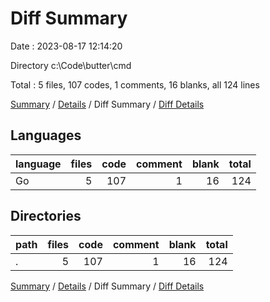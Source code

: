 # Diff Summary

Date : 2023-08-17 12:14:20

Directory c:\\Code\\butter\\cmd

Total : 5 files,  107 codes, 1 comments, 16 blanks, all 124 lines

[Summary](results.md) / [Details](details.md) / Diff Summary / [Diff Details](diff-details.md)

## Languages
| language | files | code | comment | blank | total |
| :--- | ---: | ---: | ---: | ---: | ---: |
| Go | 5 | 107 | 1 | 16 | 124 |

## Directories
| path | files | code | comment | blank | total |
| :--- | ---: | ---: | ---: | ---: | ---: |
| . | 5 | 107 | 1 | 16 | 124 |

[Summary](results.md) / [Details](details.md) / Diff Summary / [Diff Details](diff-details.md)